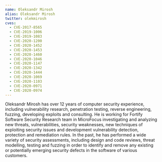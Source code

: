 ```yaml
---
name: Oleksandr Mirosh
alias: Oleksandr Mirosh
twitter: olekmirosh
cves:
  - CVE-2017-8565
  - CVE-2019-1006
  - CVE-2019-1083
  - CVE-2020-1200
  - CVE-2020-1452
  - CVE-2020-1453
  - CVE-2020-1460
  - CVE-2020-1046
  - CVE-2020-1147
  - CVE-2020-1342
  - CVE-2020-1444
  - CVE-2020-1069
  - CVE-2020-1103
  - CVE-2020-0971
  - CVE-2020-0974
---
```

Oleksandr Mirosh has over 12 years of computer security experience, including vulnerability research, penetration testing, reverse engineering, fuzzing, developing exploits and consulting. He is working for Fortify Software Security Research team in MicroFocus investigating and analyzing new threats, vulnerabilities, security weaknesses, new techniques of exploiting security issues and development vulnerability detection, protection and remediation rules. In the past, he has performed a wide variety of security assessments, including design and code reviews, threat modelling, testing and fuzzing in order to identify and remove any existing or potentially emerging security defects in the software of various customers.